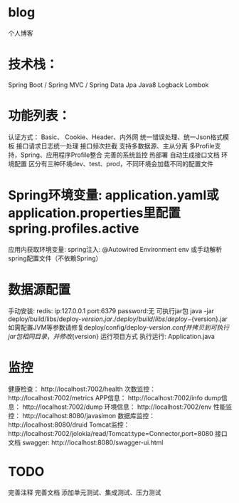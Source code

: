 # blog
个人博客

# 技术栈：
Spring Boot / Spring MVC / Spring Data Jpa
Java8
Logback
Lombok
# 功能列表：
认证方式： Basic、 Cookie、Header、内外网
统一错误处理、统一Json格式模板
接口请求日志统一处理
接口频次拦截
支持多数据源、主从分离
多Profile支持，Spring、应用程序Profile整合
完善的系统监控
热部署
自动生成接口文档
环境配置
区分有三种环境dev、test、prod，不同环境会加载不同的配置文件

# Spring环境变量: application.yaml或application.properties里配置spring.profiles.active
应用内获取环境变量: spring注入: @Autowired Environment env 或手动解析spring配置文件（不依赖Spring）
# 数据源配置
手动安装: redis: ip:127.0.0.1 port:6379 password:无
可执行jar包
java -jar deploy/build/libs/deploy-${version}.jar
./deploy/build/libs/deploy-${version}.jar 如需配置JVM等参数请修复deploy/config/deploy-${version}.conf并拷贝到可执行jar包相同目录，并修改${version}
运行项目方式
执行运行: Application.java

# 监控
健康检查： http://localhost:7002/health
次数监控： http://localhost:7002/metrics
APP信息： http://localhost:7002/info
dump信息： http://localhost:7002/dump
环境信息： http://localhost:7002/env
性能监控： http://localhost:8080/javasimon
数据库监控： http://localhost:8080/druid
Tomcat监控： http://localhost:7002/jolokia/read/Tomcat:type=Connector,port=8080
接口文档
swagger: http://localhost:8080/swagger-ui.html
# TODO
完善注释
完善文档
添加单元测试、集成测试、压力测试
